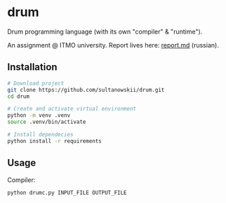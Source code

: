 # drum

Drum programming language (with its own "compiler" & "runtime").

An assignment @ ITMO university. Report lives here: [report.md](report.md) (russian).

## Installation

```bash
# Download project
git clone https://github.com/sultanowskii/drum.git
cd drum

# Create and activate virtual environment
python -m venv .venv
source .venv/bin/activate

# Install dependecies
python install -r requirements
```

## Usage

Compiler:

```bash
python drumc.py INPUT_FILE OUTPUT_FILE
```
